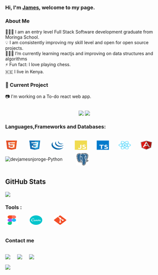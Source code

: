 
 ### Hi, I'm [James](https://github.com/devjamesnjoroge), welcome to my page.
 ### About Me
👩🏿‍🎓 I am an entry level Full Stack Software development graduate from Moringa School.<br>
💡 I am consistently improving my skill level and open for open source projects.<br>
🧑🏿‍💻 I’m currently learning reactjs and improving on data structures and algorithms<br>
⚡ Fun fact: I love playing chess.<br>
🇰🇪 I live in Kenya.<br>

### 🌳 Current Project
📷 I'm working on a To-do react web app.

<br>
<div align="center">
  <img height="190rem" width="auto" src="https://github-readme-stats.vercel.app/api?username=devjamesnjoroge&show_icons=true&theme=tokyonight&include_all_commits=true&count_private=true"/> 
  <img height="190rem" width="auto"  src="https://github-readme-stats.vercel.app/api/top-langs/?username=devjamesnjoroge&layout=compact&langs_count=7&theme=tokyonight"/>

</div>


### Languages,Frameworks and Databases:

 <div style="display: inline_block"><br>
    <img align="center" alt="devjamesnjoroge-HTML" height="30" width="40" style="margin-right: 2%;"src="https://raw.githubusercontent.com/devicons/devicon/master/icons/html5/html5-original.svg"> &nbsp;&nbsp;&nbsp;&nbsp;
    <img align="center" alt="devjamesnjoroge-CSS" height="30" width="40" style="margin-right: 2%;"src="https://raw.githubusercontent.com/devicons/devicon/master/icons/css3/css3-original.svg"> &nbsp;&nbsp;&nbsp;&nbsp;
    <img align="center" alt="devjamesnjoroge-Sass" height="30" width="40" style="margin-right: 2%;"src="https://raw.githubusercontent.com/devicons/devicon/master/icons/jquery/jquery-original.svg"> &nbsp;&nbsp;&nbsp;&nbsp;
    <img align="center" alt="devjamesnjoroge-Js" height="30" width="40" style="margin-right: 2%;" src="https://raw.githubusercontent.com/devicons/devicon/master/icons/javascript/javascript-plain.svg">&nbsp;&nbsp;&nbsp;&nbsp;
    <img align="center" alt="devjamesnjoroge-Ts" height="30" width="40" style="margin-right: 2%;" src="https://raw.githubusercontent.com/devicons/devicon/master/icons/typescript/typescript-plain.svg">&nbsp;&nbsp;&nbsp;&nbsp;
    <img align="center" alt="devjamesnjoroge-React" height="30" width="40" style="margin-right: 2%;"src="https://raw.githubusercontent.com/devicons/devicon/master/icons/react/react-original.svg">&nbsp;&nbsp;&nbsp;&nbsp;
    <img align="center" alt="devjamesnjoroge-Angular" height="30" width="40" style="margin-right: 2%;"src="https://raw.githubusercontent.com/devicons/devicon/master/icons/angularjs/angularjs-original.svg"> &nbsp;&nbsp;&nbsp;&nbsp;
    <img align="center" alt="devjamesnjoroge-Python" height="30" width="40" style="margin-right: 2%;"src="https://raw.githubusercontent.com/devicons/devicon/master/icons/python/python-plain
    <img align="center" alt="devjamesnjoroge-Flask" height="30" width="40" style="margin: 2%;" src="https://raw.githubusercontent.com/devicons/devicon/master/icons/flask/flask-original.svg">&nbsp;&nbsp;&nbsp;&nbsp;&nbsp;
    <img align="center" alt="devjamesnjoroge-postgresql" height="40" width="40" style="margin: 2%" src="https://raw.githubusercontent.com/devicons/devicon/master/icons/postgresql/postgresql-original.svg">&nbsp;&nbsp;&nbsp;&nbsp;&nbsp;


 
 
<h2>GitHub Stats</h2>
<a align="center"href="https://readme-stats-cfgj2cxdy.vercel.app/api?username=devjamesnjoroge&count_private=true&show_icons=true&theme=cobalt">
  <img align="center" src = "https://github-readme-streak-stats.herokuapp.com/?user=devjamesnjoroge&">
</a><br>

<!-- #### Profile Visits  -->


 ### Tools :

 <div style="display: inline_block">
    <img align="center" alt="devjamesnjoroge-figma" height="30" width="40" style="margin-right: 2%;"src="https://raw.githubusercontent.com/devicons/devicon/master/icons/figma/figma-original.svg"> &nbsp;&nbsp;&nbsp;&nbsp;&nbsp; 
   <img align="center" alt="devjamesnjoroge-canva" height="30" width="40" style="margin-right: 2%;" src="https://raw.githubusercontent.com/devicons/devicon/master/icons/canva/canva-original.svg"> &nbsp;&nbsp;&nbsp;&nbsp;&nbsp;
    <img align="center" alt="devjamesnjoroge-git" height="30" width="40" style="margin-right: 2%;" src="https://raw.githubusercontent.com/devicons/devicon/master/icons/git/git-original.svg">


 
<br>
<br>

### Contact me
<!--  <img src="https://media.giphy.com/media/gH94kBTHmFum6aMYzu/giphy.gif" width="0rem" > -->

<br>
<div> 
 <a href="mailto:njorogehjames20@gmail.com" target="_blank" style="margin-right: 2%;"><img src="https://img.shields.io/badge/Gmail-D14836?style=for-the-badge&logo=gmail&logoColor=white" target="_blank"></a> &nbsp;
 <a href="https://www.linkedin.com/in/devjamesnjoroge/" target="_blank" style="margin-right: 2%;"><img src="https://img.shields.io/badge/-LinkedIn-%230077B5?style=for-the-badge&logo=linkedin&logoColor=white" target="_blank"></a> &nbsp;
 <a href="https://twitter.com/devjaymmy" target="_blank" style="margin-right: 2%;">
   <img src="https://img.shields.io/badge/@devjaymmy-%231DA1F2.svg?style=for-the-badge&logo=Twitter&logoColor=white" target="_blank"></a> &nbsp;
 

<p align="left">
  <img src="https://capsule-render.vercel.app/api?type=waving&color=gradient&height=100&section=footer"/>
</p>

</div>  